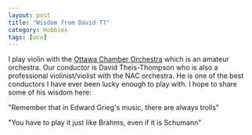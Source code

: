 ```yaml
---
layout: post
title: "Wisdom from David TT"
category: Hobbies 
tags: [oco]
---
```


I play violin with the
[Ottawa Chamber Orchestra](http://ottawachamberorchestra.com/) which
is an amateur orchestra. Our conductor is David Theis-Thompson who is
also a professional violinist/violist with the NAC orchestra. He is
one of the best conductors I have ever been lucky enough to play
with. I hope to share some of his wisdom here:

"Remember that in Edward Grieg's music, there are always trolls"

"You have to play it just like Brahms, even if it is Schumann"
